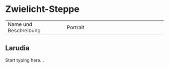 # Zwielicht-Steppe

<table>
<tr><td>Name und Beschreibung</td><td width="300">Portrait</td></tr>
<!--<tr><td><h4>Bellum</h4> Hohefürst des Krieges.</td><td width="300"><img src="bellum.png" alt="" /></td></tr>-->
<!--<tr><td><h4>Memoriae</h4> Hohefürstin der Erinnerungen.</td><td width="300"><img src="memoriae.png" alt="" /></td></tr>-->
</table>

## Larudia

Start typing here...